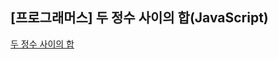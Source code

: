 ## **\[프로그래머스\] 두 정수 사이의 합(JavaScript)**
[두 정수 사이의 합](https://school.programmers.co.kr/learn/courses/30/lessons/12912)